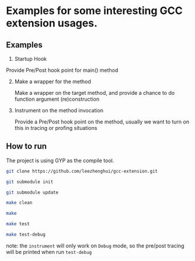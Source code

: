 # Examples for some interesting GCC extension usages.

## Examples

1. Startup Hook

  Provide Pre/Post hook point for main() method

2. Make a wrapper for the method

   Make a wrapper on the target method, and provide a chance to do function argument (re)construction

3. Instrument on the method invocation

   Provide a Pre/Post hook point on the method, usually we want to turn on this in tracing or profing situations


## How to run

The project is using GYP as the compile tool.

```sh
git clone https://github.com/leezhenghui/gcc-extension.git 

git submodule init

git submodule update

make clean

make 

make test

make test-debug

```

note: the `instrument` will only work on `Debug` mode, so the pre/post tracing will be printed when run `test-debug`



